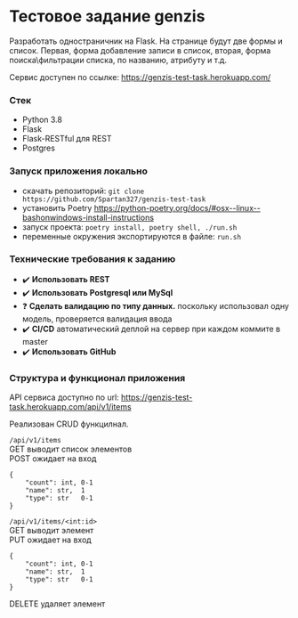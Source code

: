 # Тестовое задание genzis

Разработать одностраничник на Flask. На странице будут две формы и список. Первая, форма добавление записи в список, вторая, форма поиска\фильтрации списка, по названию, атрибуту и т.д.

Сервис доступен по ссылке: https://genzis-test-task.herokuapp.com/

### Стек

* Python 3.8
* Flask
* Flask-RESTful для REST
* Postgres

### Запуск приложения локально

- скачать репозиторий: `git clone https://github.com/Spartan327/genzis-test-task`  
- установить Poetry https://python-poetry.org/docs/#osx--linux--bashonwindows-install-instructions  
- запуск проекта: `poetry install, poetry shell, ./run.sh`  
- переменные окружения экспортируются в файле: `run.sh`  

### Технические требования к заданию

* :heavy_check_mark: **Использовать REST**  
* :heavy_check_mark: **Использовать Postgresql или MySql**  
* :question: **Сделать валидацию по типу данных.** поскольку использовал одну модель, проверяется валидация ввода 
* :heavy_check_mark: **CI/CD** автоматический деплой на сервер при каждом коммите в master  
* :heavy_check_mark: **Использовать GitHub**  

### Структура и функционал приложения

API сервиса доступно по url: https://genzis-test-task.herokuapp.com/api/v1/items  

Реализован CRUD функцилнал.  

`/api/v1/items`  
GET выводит список элементов  
POST ожидает на вход  
```
{
    "count": int, 0-1
    "name": str,  1
    "type": str   0-1
}
```  
`/api/v1/items/<int:id>`  
GET выводит элемент  
PUT ожидает на вход  
```
{
    "count": int, 0-1
    "name": str,  1
    "type": str   0-1
}
```
DELETE удаляет элемент